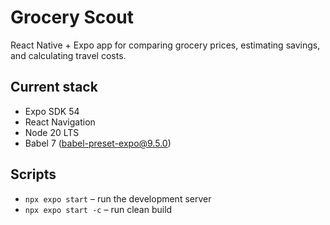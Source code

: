 # Grocery Scout

React Native + Expo app for comparing grocery prices, estimating savings, and calculating travel costs.

## Current stack
- Expo SDK 54
- React Navigation
- Node 20 LTS
- Babel 7 (babel-preset-expo@9.5.0)

## Scripts
- `npx expo start` – run the development server
- `npx expo start -c` – run clean build

